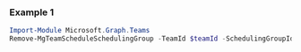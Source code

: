 ### Example 1
``` powershell
Import-Module Microsoft.Graph.Teams
Remove-MgTeamScheduleSchedulingGroup -TeamId $teamId -SchedulingGroupId $schedulingGroupId
```
